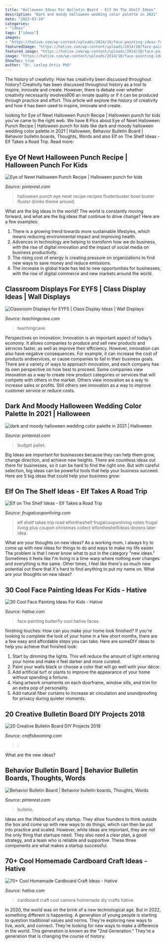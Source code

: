 ```yaml
---
title: "Halloween Ideas For Bulletin Board - Elf On The Shelf Ideas"
description: "Dark and moody halloween wedding color palette in 2021"
date: "2023-03-24"
categories:
- "ideas"
tags: ["ideas"]
images:
- "https://hative.com/wp-content/uploads/2014/10/face-painting-ideas-for-kids/17-butterfly.jpg"
featuredImage: "https://hative.com/wp-content/uploads/2014/10/face-painting-ideas-for-kids/17-butterfly.jpg"
featured_image: "https://hative.com/wp-content/uploads/2014/10/face-painting-ideas-for-kids/17-butterfly.jpg"
image: "https://hative.com/wp-content/uploads/2014/10/face-painting-ideas-for-kids/17-butterfly.jpg"
ShowToc: true
author: "Dr. Lesley Ortiz PhD"
---
```



The history of creativity: How has creativity been discussed throughout history?
Creativity has been discussed throughout history as a tool to inspire, innovate and create. However, there is debate over whether creativity necessarily involves606
an innate quality or if it can be produced through practice and effort. This article will explore the history of creativity and how it has been used to inspire, innovate and create.

	

		
looking for Eye of Newt Halloween Punch Recipe | Halloween punch for kids you've came to the right web. We have 8 Pics about Eye of Newt Halloween Punch Recipe | Halloween punch for kids like dark and moody halloween wedding color palette in 2021 | Halloween, Behavior Bulletin Board | Behavior bulletin boards, Thoughts, Words and also Elf on The Shelf Ideas - Elf Takes a Road Trip. Read more:
		
    
## Eye Of Newt Halloween Punch Recipe | Halloween Punch For Kids

<img loading=lazy src="https://i.pinimg.com/736x/e7/74/c6/e774c6f3f26255b7a9f798e061f246c9--punch-recipes-halloween-punch.jpg" onerror="this.onerror=null;this.src='https://tse4.mm.bing.net/th?id=OIP.mSmuUDfXteDZVTvIUPVtaQHaLH&amp;pid=15.1';" alt="Eye of Newt Halloween Punch Recipe | Halloween punch for kids">

_Source: pinterest.com_

>halloween punch eye newt recipe recipes flusterbuster bowl buster fluster drinks theme around. 

	

What are the big ideas in the world?
The world is constantly moving forward, and what are the big ideas that continue to drive change? Here are a few examples: 
1. There is a growing trend towards more sustainable lifestyles, which means reducing environmental impact and improving health. 
2. Advances in technology are helping to transform how we do business, with the rise of digital innovation and the impact of social media on business productivity. 
3. The rising cost of energy is creating pressure on organizations to find new ways to save money and reduce emissions. 
4. The increase in global trade has led to new opportunities for businesses, with the rise of digital commerce and new markets around the world.

    
## Classroom Displays For EYFS | Class Display Ideas | Wall Displays

<img loading=lazy src="https://www.teachingcave.com/wp-content/uploads/2013/10/display-flower-hands.jpg" onerror="this.onerror=null;this.src='https://tse4.mm.bing.net/th?id=OIP.Q950TOtmcxuNeKsCAD9lsgHaNJ&amp;pid=15.1';" alt="Classroom Displays for EYFS | Class Display Ideas | Wall Displays">

_Source: teachingcave.com_

>teachingcave. 

	

Perspectives on innovation:
Innovation is an important aspect of today’s economy. It allows companies to produce and sell new products and services faster, as well as improve their efficiency. However, innovation can also have negative consequences. For example, it can increase the cost of products andservices, or cause companies to fail in their business goals. There are a variety of ways to approach innovation, and each company has its own perspective on how best to proceed. Some companies view innovation as a way to create new product categories or services that will compete with others in the market. Others view innovation as a way to increase sales or profits. Still others see innovation as a way to improve customer service or reduce costs.

    
## Dark And Moody Halloween Wedding Color Palette In 2021 | Halloween

<img loading=lazy src="https://i.pinimg.com/736x/3a/e1/ec/3ae1ec58bc15ac82bdc872287b4a8b9f.jpg" onerror="this.onerror=null;this.src='https://tse2.mm.bing.net/th?id=OIP.DcMGolOisvNES9WDgtk-EAHaPZ&amp;pid=15.1';" alt="dark and moody halloween wedding color palette in 2021 | Halloween">

_Source: pinterest.com_

>budget pallet. 

	

Big Ideas are important for businesses because they can help them grow, change direction, and achieve new heights. There are countless ideas out there for businesses, so it can be hard to find the right one. But with careful selection, big ideas can be powerful tools that help your business succeed. Here are 5 big ideas that could help your business grow: 

    
## Elf On The Shelf Ideas - Elf Takes A Road Trip

<img loading=lazy src="http://www.frugalcouponliving.com/wp-content/uploads/2013/11/elf-on-the-shelf-ideas-traffic-frugal-coupon-living.jpg" onerror="this.onerror=null;this.src='https://tse2.mm.bing.net/th?id=OIP.1IrDiDhNEyjuOvgzc6NBLQHaLH&amp;pid=15.1';" alt="Elf on The Shelf Ideas - Elf Takes a Road Trip">

_Source: frugalcouponliving.com_

>elf shelf takes trip road elfontheshelf frugalcouponliving notes frugal living plus coupon christmas collect elfontheshelfideas dozens later idea. 

	

What are your thoughts on new ideas?
As a working mom, I always try to come up with new ideas for things to do and ways to make my life easier. The problem is that I never know what to put in the category "new ideas." Sometimes it feels like I'm living in a time warp where nothing ever changes and everything is the same. Other times, I feel like there's so much new potential out there that it's hard to find anything to put my name on. What are your thoughts on new ideas?

    
## 30 Cool Face Painting Ideas For Kids - Hative

<img loading=lazy src="https://hative.com/wp-content/uploads/2014/10/face-painting-ideas-for-kids/17-butterfly.jpg" onerror="this.onerror=null;this.src='https://tse3.mm.bing.net/th?id=OIP.9dmS64UcdOVJRvXp6jPL6AHaHa&amp;pid=15.1';" alt="30 Cool Face Painting Ideas For Kids - Hative">

_Source: hative.com_

>face painting butterfly cool hative faces. 

	

finishing touches: How can you make your home look finished?
If you're looking to complete the look of your home in a few short months, there are a few easy and affordable steps you can take. Here are someDIY ideas to help you achieve that finished look: 
1. Start by dimming the lights. This will reduce the amount of light entering your home and make it feel darker and more curated. 
2. Paint your walls black or choose a color that will go well with your décor. 
3. Add artificial turf or plants to improve the appearance of your home without spending a fortune. 
4. Hang artwork ornaments on each doorframe, window sills, and trim for an extra pop of personality. 
5. Add natural fiber curtains to increase air circulation and soundproofing for privacy during quieter moments.

    
## 20 Creative Bulletin Board DIY Projects 2018

<img loading=lazy src="https://craftsbooming.com/wp-content/uploads/2017/07/bulletin-board-diy/9-bulletin-board-diy-projects.jpg" onerror="this.onerror=null;this.src='https://tse3.mm.bing.net/th?id=OIP.yGNYsrFetpjsn7Qm3qgRGAHaMT&amp;pid=15.1';" alt="20 Creative Bulletin Board DIY Projects 2018">

_Source: craftsbooming.com_

>. 

	

What are the new ideas?
 

    
## Behavior Bulletin Board | Behavior Bulletin Boards, Thoughts, Words

<img loading=lazy src="https://i.pinimg.com/736x/df/a4/e5/dfa4e58f024c54cf281ac668981ff10a.jpg" onerror="this.onerror=null;this.src='https://tse3.mm.bing.net/th?id=OIP.22EFpI4PoHFpD6OCaulqZAHaJ3&amp;pid=15.1';" alt="Behavior Bulletin Board | Behavior bulletin boards, Thoughts, Words">

_Source: pinterest.com_

>bulletin. 

	

Ideas are the lifeblood of any startup. They allow founders to think outside the box and come up with new ways to do things, which can then be put into practice and scaled. However, while ideas are important, they are not the only thing that startups need. They also need a clear plan, a good strategy, and a team who is reliable and supportive. These three components are what makes a startup successful.

    
## 70+ Cool Homemade Cardboard Craft Ideas - Hative

<img loading=lazy src="https://hative.com/wp-content/uploads/2014/04/cardboard-crafts/21-diy-cardboard-craft-camera.jpg" onerror="this.onerror=null;this.src='https://tse3.mm.bing.net/th?id=OIP.UNgqKMiGlt1cnmAG4t01KgHaFi&amp;pid=15.1';" alt="70+ Cool Homemade Cardboard Craft Ideas - Hative">

_Source: hative.com_

>cardboard craft cool camera homemade diy crafts hative. 

	

In 2020, the world was on the brink of a new technological age. But in 2022, something different is happening. A generation of young people is starting to question traditional values and norms. They're exploring new ways to live, work, and connect. They're looking for new ways to make a difference in the world. This generation is known as the "2nd Generation." They're a generation that is changing the course of history.

